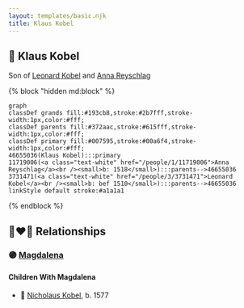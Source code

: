 ```yaml
---
layout: templates/basic.njk
title: Klaus Kobel
---
```

## 🔵 Klaus Kobel

Son of [Leonard Kobel](/people/3/3731471) and [Anna Reyschlag](/people/1/11719006)

{% block "hidden md:block" %}
```mermaid
graph
classDef grands fill:#193cb8,stroke:#2b7fff,stroke-width:1px,color:#fff;
classDef parents fill:#372aac,stroke:#615fff,stroke-width:1px,color:#fff;
classDef primary fill:#007595,stroke:#00a6f4,stroke-width:1px,color:#fff;
46655036(Klaus Kobel):::primary
11719006(<a class="text-white" href="/people/1/11719006">Anna Reyschlag</a><br /><small>b: 1518</small>):::parents-->46655036
3731471(<a class="text-white" href="/people/3/3731471">Leonard Kobel</a><br /><small>b: bef 1510</small>):::parents-->46655036
linkStyle default stroke:#a1a1a1
```
{% endblock %}

## 👩‍❤️‍👨 Relationships

### 🟣 [Magdalena ](/people/7/702138)

#### Children With Magdalena
* 🔵 [Nicholaus Kobel](/people/4/41497852), b. 1577